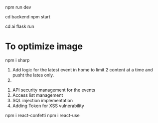 <!-- Start Project -->
npm run dev

<!-- Start Database -->
cd backend
npm start

<!-- Start AI model -->
cd ai
flask run


<!-- Build For Production -->
# To optimize image
npm i sharp

<!-- Next Step -->
1. Add logic for the latest event in home to limit 2 content at a time and pusht the lates only.
2. 

<!-- Security Future Plan -->
1. API security management for the events
2. Access list management
3. SQL injection implementation
4. Adding Token for XSS vulnerability

<!-- Package that download -->
npm i react-confetti
npm i react-use